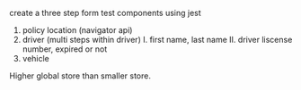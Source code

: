 create a three step form test components using jest

1. policy location (navigator api)
2. driver (multi steps within driver)
   I. first name, last name
   II. driver liscense number, expired or not
3. vehicle

Higher global store than smaller store.
